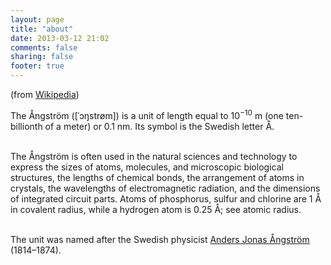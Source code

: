 ```yaml
---
layout: page
title: "about"
date: 2013-03-12 21:02
comments: false
sharing: false
footer: true
---
```


(from [Wikipedia](http://en.wikipedia.org/wiki/Angstrom))

The Ångström ([ˈɔŋstrøm]) is a unit of length equal to 10<sup>−10</sup> m (one ten-billionth of a meter) or 0.1 nm. Its symbol is the Swedish letter Å.<br />&nbsp;

The Ångström is often used in the natural sciences and technology to express the sizes of atoms, molecules, and microscopic biological structures, the lengths of chemical bonds, the arrangement of atoms in crystals, the wavelengths of electromagnetic radiation, and the dimensions of integrated circuit parts. Atoms of phosphorus, sulfur and chlorine are 1 Å in covalent radius, while a hydrogen atom is 0.25 Å; see atomic radius.<br />&nbsp;

The unit was named after the Swedish physicist [Anders Jonas Ångström](http://en.wikipedia.org/wiki/Anders_Jonas_%C3%85ngstr%C3%B6m) (1814–1874).


<div id="push"></div>
<div id="push"></div>
<div id="push"></div>
<div id="push"></div>
<div id="push"></div>
<div id="push"></div>
<div id="push"></div>
<div id="push"></div>